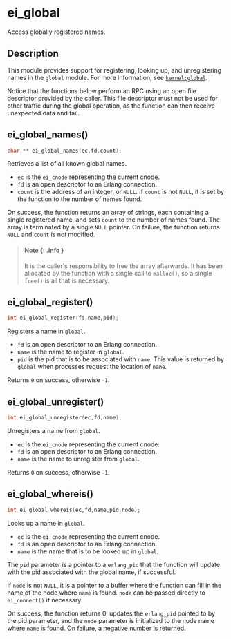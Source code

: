 <!--
%CopyrightBegin%

Copyright Ericsson AB 2023-2024. All Rights Reserved.

Licensed under the Apache License, Version 2.0 (the "License");
you may not use this file except in compliance with the License.
You may obtain a copy of the License at

    http://www.apache.org/licenses/LICENSE-2.0

Unless required by applicable law or agreed to in writing, software
distributed under the License is distributed on an "AS IS" BASIS,
WITHOUT WARRANTIES OR CONDITIONS OF ANY KIND, either express or implied.
See the License for the specific language governing permissions and
limitations under the License.

%CopyrightEnd%
-->
# ei_global

Access globally registered names.

## Description

This module provides support for registering, looking up, and unregistering
names in the `global` module. For more information, see
[`kernel:global`](`m:global`).

Notice that the functions below perform an RPC using an open file descriptor
provided by the caller. This file descriptor must not be used for other traffic
during the global operation, as the function can then receive unexpected data
and fail.

## ei_global_names()

```c
char ** ei_global_names(ec,fd,count);
```

Retrieves a list of all known global names.

- `ec` is the `ei_cnode` representing the current cnode.
- `fd` is an open descriptor to an Erlang connection.
- `count` is the address of an integer, or `NULL`. If `count` is not `NULL`, it
  is set by the function to the number of names found.

On success, the function returns an array of strings, each containing a single
registered name, and sets `count` to the number of names found. The array is
terminated by a single `NULL` pointer. On failure, the function returns `NULL`
and `count` is not modified.

> #### Note {: .info }
>
> It is the caller's responsibility to free the array afterwards. It has been
> allocated by the function with a single call to `malloc()`, so a single
> `free()` is all that is necessary.

## ei_global_register()

```c
int ei_global_register(fd,name,pid);
```

Registers a name in `global`.

- `fd` is an open descriptor to an Erlang connection.
- `name` is the name to register in `global`.
- `pid` is the pid that is to be associated with `name`. This value is returned
  by `global` when processes request the location of `name`.

Returns `0` on success, otherwise `-1`.

## ei_global_unregister()

```c
int ei_global_unregister(ec,fd,name);
```

Unregisters a name from `global`.

- `ec` is the `ei_cnode` representing the current cnode.
- `fd` is an open descriptor to an Erlang connection.
- `name` is the name to unregister from `global`.

Returns `0` on success, otherwise `-1`.

## ei_global_whereis()

```c
int ei_global_whereis(ec,fd,name,pid,node);
```

Looks up a name in `global`.

- `ec` is the `ei_cnode` representing the current cnode.
- `fd` is an open descriptor to an Erlang connection.
- `name` is the name that is to be looked up in `global`.

The `pid` parameter is a pointer to a `erlang_pid` that the function will update
with the pid associated with the global name, if successful.

If `node` is not `NULL`, it is a pointer to a buffer where the function can fill
in the name of the node where `name` is found. `node` can be passed directly to
`ei_connect()` if necessary.

On success, the function returns 0, updates the `erlang_pid` pointed to by the
pid parameter, and the `node` parameter is initialized to the node name where
`name` is found. On failure, a negative number is returned.
